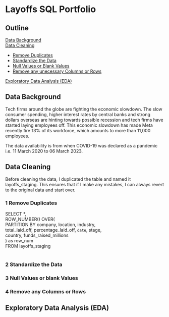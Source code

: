 # Layoffs SQL Portfolio
## Outline
[Data Background](https://github.com/vinahuang97/Portfolio/blob/main/01-sql-portfolio/README.md#data-background)</br>
[Data Cleaning](https://github.com/vinahuang97/Portfolio/blob/main/01-sql-portfolio/README.md#data-cleaning) </br>
  * [Remove Duplicates](https://github.com/vinahuang97/Portfolio/blob/main/01-sql-portfolio/README.md#1-remove-duplicates)</br>
  * [Standardize the Data](https://github.com/vinahuang97/Portfolio/blob/main/01-sql-portfolio/README.md#2-standardize-the-data)</br>
  * [Null Values or Blank Values](https://github.com/vinahuang97/Portfolio/blob/main/01-sql-portfolio/README.md#3-null-values-or-blank-values)</br>
  * [Remove any unecessary Columns or Rows](https://github.com/vinahuang97/Portfolio/blob/main/01-sql-portfolio/README.md#4-remove-any-columns-or-rows)</br>
 
[Exploratory Data Analysis (EDA)](https://github.com/vinahuang97/Portfolio/blob/main/01-sql-portfolio/README.md#exploratory-data-analysis-eda) </br>

## Data Background
Tech firms around the globe are fighting the economic slowdown. The slow consumer spending, higher interest rates by central banks and strong dollars overseas are hinting towards possible recession and tech firms have started laying employees off. This economic slowdown has made Meta recently fire 13% of its workforce, which amounts to more than 11,000 employees.</br>

The data availability is from when COVID-19 was declared as a pandemic i.e. 11 March 2020 to 06 March 2023.

## Data Cleaning
Before cleaning the data, I duplicated the table and named it layoffs_staging. This ensures that if I make any mistakes, I can always revert to the original data and start over.

### 1 Remove Duplicates

SELECT *,</br>
ROW_NUMBER() OVER(</br>
PARTITION BY company, location, industry, </br>
total_laid_off, percentage_laid_off, `date`, stage, </br>
country, funds_raised_millions</br>
) as row_num</br>
FROM layoffs_staging</br>
</br>









### 2 Standardize the Data

### 3 Null Values or blank Values

### 4 Remove any Columns or Rows

## Exploratory Data Analysis (EDA)
